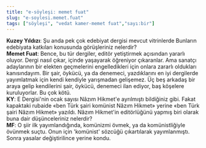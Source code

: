 ```yaml
---
title: "e-söyleşi: memet fuat"
slug: "e-soylesi.memet.fuat"
tags: ["söyleşi", "vedat kamer-memet fuat","sayı:bir"]
---
```


**Kuzey Yıldızı**: Şu anda pek çok edebiyat dergisi mevcut vitrinlerde
Bunların edebiyata katkıları konusunda görüşleriniz nelerdir?  
**Memet Fuat**: Bence, bu tür dergiler, editör yetiştirmek açısından
yararlı oluyor. Dergi nasıl çıkar, içinde yaşayarak öğreniyor
çıkaranlar. Ama sanatçı adaylarının bir elekten geçmelerini
engelledikleri için onlara zararlı oldukları kanısındayım. Bir şair,
öykücü, ya da denemeci, yazdıklarını en iyi dergilerde yayımlatmak için
kendi kendiyle yarışmadan gelişemez. Üç beş arkadaş bir araya gelip
kendilerini şair, öykücü, denemeci ilan ediyor, baş köşelere
kuruluyorlar. Bu çok kötü.  
**KY**: E Dergisi'nin ocak sayısı Nâzım Hikmet'e ayrılmıştı
bildiğiniz gibi. Fakat kapaktaki rubaide «ben Türk şairi komünist Nâzım
Hikmet» yerine «ben Türk şairi Nâzım Hikmet» yazıldı. Nâzım Hikmet'in
editörlüğünü yapmış biri olarak buna dair düşünceleriniz nelerdir?  
**MF**: O şiir ilk yayımlandığında, komünizmi övmek, ya da
komünistliğiyle övünmek suçtu. Onun için 'komünist' sözcüğü çıkartılarak
yayımlanmıştı. Sonra yasalar değiştirilince yerine kondu.
